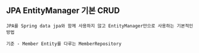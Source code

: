 ## JPA EntityManager 기본 CRUD

    JPA를 Spring data jpa와 함께 사용하지 않고 EntityManager만으로 사용하는 기본적인 방법

    기준 - Member Entity를 다루는 MemberRepository

